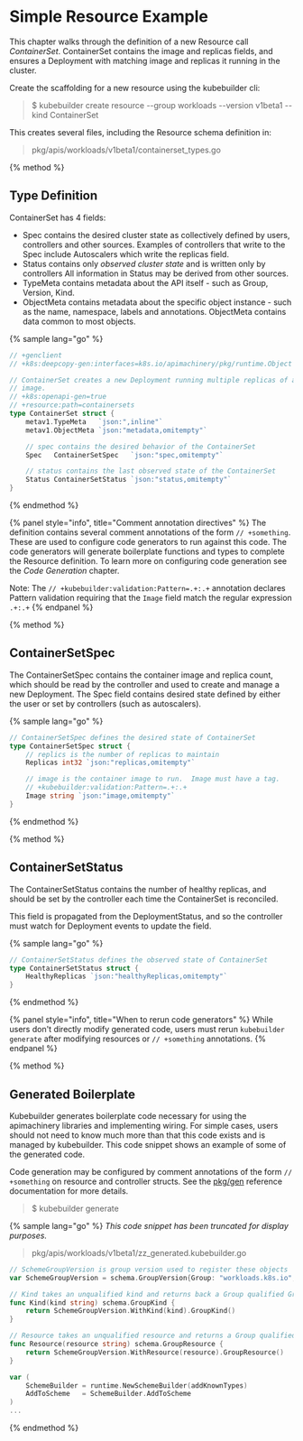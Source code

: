 # Simple Resource Example

This chapter walks through the definition of a new Resource call *ContainerSet*.  ContainerSet
contains the image and replicas fields, and ensures a Deployment with matching image and replicas
it running in the cluster.

Create the scaffolding for a new resource using the kubebuilder cli:

> $ kubebuilder create resource --group workloads --version v1beta1 --kind ContainerSet

This creates several files, including the Resource schema definition in:

> pkg/apis/workloads/v1beta1/containerset_types.go

{% method %}
## Type Definition

ContainerSet has 4 fields:

- Spec contains the desired cluster state as collectively defined by users, controllers and other sources.
  Examples of controllers that write to the Spec include Autoscalers which write the replicas field.
- Status contains only *observed cluster state* and is written only by controllers
  All information in Status may be derived from other sources.
- TypeMeta contains metadata about the API itself - such as Group, Version, Kind.
- ObjectMeta contains metadata about the specific object instance - such as the name, namespace,
  labels and annotations.  ObjectMeta contains data common to most objects.

{% sample lang="go" %}
```go
// +genclient
// +k8s:deepcopy-gen:interfaces=k8s.io/apimachinery/pkg/runtime.Object

// ContainerSet creates a new Deployment running multiple replicas of a single container with the given
// image.
// +k8s:openapi-gen=true
// +resource:path=containersets
type ContainerSet struct {
    metav1.TypeMeta   `json:",inline"`
    metav1.ObjectMeta `json:"metadata,omitempty"`

    // spec contains the desired behavior of the ContainerSet
    Spec   ContainerSetSpec   `json:"spec,omitempty"`

    // status contains the last observed state of the ContainerSet
    Status ContainerSetStatus `json:"status,omitempty"`
}
```
{% endmethod %}

{% panel style="info", title="Comment annotation directives" %}
The definition contains several comment annotations of the form `// +something`.  These are
used to configure code generators to run against this code.  The code generators will 
generate boilerplate functions and types to complete the Resource definition.
To learn more on configuring code generation see the *Code Generation* chapter.

Note: The `// +kubebuilder:validation:Pattern=.+:.+` annotation declares Pattern validation
requiring that the `Image` field match the regular expression `.+:.+`
{% endpanel %}

{% method %}
## ContainerSetSpec

The ContainerSetSpec contains the container image and replica count, which should be read by
the controller and used to create and manage a new Deployment.  The Spec field contains desired
state defined by either the user or set by controllers (such as autoscalers).

{% sample lang="go" %}
```go
// ContainerSetSpec defines the desired state of ContainerSet
type ContainerSetSpec struct {
    // replics is the number of replicas to maintain
    Replicas int32 `json:"replicas,omitempty"`

    // image is the container image to run.  Image must have a tag.
    // +kubebuilder:validation:Pattern=.+:.+
    Image string `json:"image,omitempty"`
}
```
{% endmethod %}

{% method %}
## ContainerSetStatus

The ContainerSetStatus contains the number of healthy replicas, and should be set by the controller
each time the ContainerSet is reconciled.

This field is propagated from the DeploymentStatus, and so the controller must watch for Deployment
events to update the field.

{% sample lang="go" %}
```go
// ContainerSetStatus defines the observed state of ContainerSet
type ContainerSetStatus struct {
	HealthyReplicas `json:"healthyReplicas,omitempty"`
}
```
{% endmethod %}

{% panel style="info", title="When to rerun code generators" %}
While users don't directly modify generated code, users must rerun `kubebuilder generate`
after modifying resources or `// +something` annotations.
{% endpanel %}

{% method %}
## Generated Boilerplate

Kubebuilder generates boilerplate code necessary for using the apimachinery libraries and
implementing wiring.  For simple cases, users should not need to know much more than
that this code exists and is managed by kubebuilder.  This code snippet shows an
example of some of the generated code.

Code generation may be configured by comment annotations of the form `// +something`
on resource and controller structs.  See the [pkg/gen](https://godoc.org/github.com/kubernetes-sigs/kubebuilder/pkg/gen/)
reference documentation for more details.

> $ kubebuilder generate

{% sample lang="go" %}
*This code snippet has been truncated for display purposes.*

> pkg/apis/workloads/v1beta1/zz_generated.kubebuilder.go

```go
// SchemeGroupVersion is group version used to register these objects
var SchemeGroupVersion = schema.GroupVersion{Group: "workloads.k8s.io", Version: "v1beta1"}

// Kind takes an unqualified kind and returns back a Group qualified GroupKind
func Kind(kind string) schema.GroupKind {
	return SchemeGroupVersion.WithKind(kind).GroupKind()
}

// Resource takes an unqualified resource and returns a Group qualified GroupResource
func Resource(resource string) schema.GroupResource {
	return SchemeGroupVersion.WithResource(resource).GroupResource()
}

var (
	SchemeBuilder = runtime.NewSchemeBuilder(addKnownTypes)
	AddToScheme   = SchemeBuilder.AddToScheme
)
...
```
{% endmethod %}

